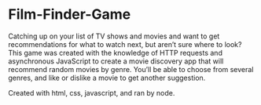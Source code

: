 # Film-Finder-Game
Catching up on your list of TV shows and movies and want to get recommendations for what to watch next, but aren’t sure where to look? This game was created with the knowledge of HTTP requests and asynchronous JavaScript to create a movie discovery app that will recommend random movies by genre.  You’ll be able to choose from several genres, and like or dislike a movie to get another suggestion.

Created with html, css, javascript, and ran by node.
